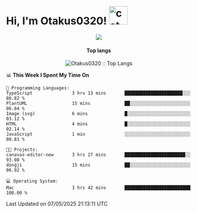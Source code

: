 <h1> Hi, I'm Otakus0320! <img src="https://media.giphy.com/media/mGcNjsfWAjY5AEZNw6/giphy.gif" width="50" alt="cat"></h1>

<p align="center"><a href="https://wakatime.com/@044d69d0-1253-4f60-96b6-5d19a0f9dde5"><img src="https://wakatime.com/badge/user/044d69d0-1253-4f60-96b6-5d19a0f9dde5.svg" /></a></p>

<h4 align="center">Top langs</h4>

<p align="center"><img src="https://github-readme-stats.vercel.app/api/top-langs/?username=Otakus0320&langs_count=10&theme=tokyonight&layout=compact&timestamp={{random_number}}" alt="Otakus0320 :: Top Langs" /></p>

<!--START_SECTION:waka-->
📊 **This Week I Spent My Time On** 

```text
💬 Programming Languages: 
TypeScript               3 hrs 13 mins       ██████████████████████░░░   86.82 % 
PlantUML                 15 mins             ██░░░░░░░░░░░░░░░░░░░░░░░   06.84 % 
Image (svg)              6 mins              █░░░░░░░░░░░░░░░░░░░░░░░░   03.12 % 
HTML                     4 mins              █░░░░░░░░░░░░░░░░░░░░░░░░   02.14 % 
JavaScript               1 min               ░░░░░░░░░░░░░░░░░░░░░░░░░   00.81 % 

🐱‍💻 Projects: 
canavas-editor-new       3 hrs 27 mins       ███████████████████████░░   93.08 % 
dongji                   15 mins             ██░░░░░░░░░░░░░░░░░░░░░░░   06.92 % 

💻 Operating System: 
Mac                      3 hrs 42 mins       █████████████████████████   100.00 % 
```


 Last Updated on 07/05/2025 21:13:11 UTC
<!--END_SECTION:waka-->
